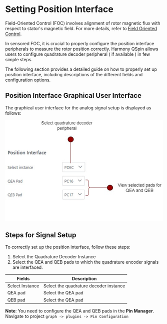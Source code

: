 # Setting Position Interface
Field-Oriented Control (FOC) involves alignment of rotor magnetic flux with respect to stator's magnetic field.
For more details, refer to [Field Oriented Control](../../theory/field_oriened_control.md).

In sensored FOC, it is crucial to properly configure the position interface peripherals to measure the rotor position correctly.
Harmony QSpin allows users to configure quadrature decoder peripheral ( if available ) in few simple steps.

The following section provides a detailed guide on how to properly set up position interface, 
including descriptions of the different fields and configuration options.

## Position Interface Graphical User Interface
The graphical user interface for the analog signal setup is displayed as follows:

![Position Interface](../../mc_plant/images/position_interface_module_gui.jpg)

## Steps for Signal Setup
To correctly set up the position interface, follow these steps:
1. Select the Quadrature Decoder Instance 
2. Select the QEA and QEB pads to which the quadrature encoder signals are interfaced.

| Fields |  Description |
|---------|----------------|
| Select Instance |   Select the quadrature decoder instance |
| QEA pad | Select the QEA pad |
| QEB pad | Select the QEA pad |

**Note**: You need to configure the QEA and QEB pads in the **Pin Manager**. Navigate to project ```graph -> plugins -> Pin Configuration```

